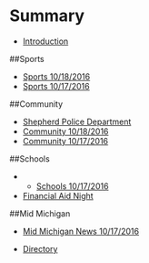 # Summary

* [Introduction](README.md)

##Sports
* [Sports 10/18/2016](_posts/athletics-10182016md.md)
* [Sports 10/17/2016](_posts/2016-10-16-shepherd-athletics-10162016.md)

##Community
* [Shepherd Police Department](shepherdpolicedepartment.md)
* [Community 10/18/2016](_posts/community-10182016.md)
* [Community 10/17/2016](_posts/communitynews.md)

##Schools
* * [Schools 10/17/2016](_posts/schools-10172016.md)
* [Financial Aid Night](financialaidnight.md)

##Mid Michigan
* [Mid Michigan News 10/17/2016](_posts/midmichigannews-10172016.md)

* [Directory](directory.md)

